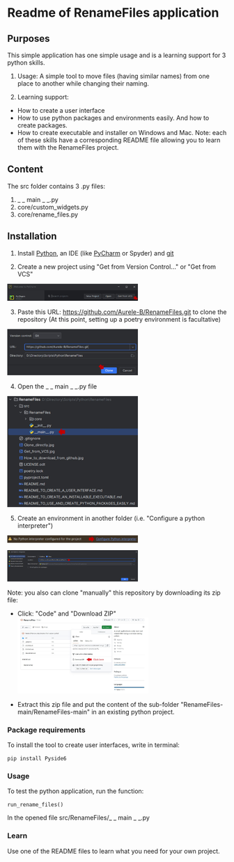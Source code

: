 # Readme of RenameFiles application

## Purposes
This simple application has one simple usage and is a learning support for 3 python skills.

1. Usage: A simple tool to move files (having similar names) from one place to another while changing their naming.

3. Learning support:
- How to create a user interface
- How to use python packages and environments easily. And how to create packages.
- How to create executable and installer on Windows and Mac.
Note: each of these skills have a corresponding README file allowing you to learn them with the RenameFiles project.

## Content
The src folder contains 3 .py files:
1. _ _ main _ _.py
2. core/custom_widgets.py
3. core/rename_files.py

## Installation
1. Install [Python](https://www.python.org/ftp/python/3.11.0/python-3.11.0-amd64.exe), an IDE (like [PyCharm](https://www.jetbrains.com/pycharm/download/?section=windows) or Spyder) and [git](https://git-scm.com/downloads)

3. Create a new project using "Get from Version Control..." or "Get from VCS"

<img
  src="https://github.com/Aurele-B/RenameFiles/blob/main/Get_from_VCS.jpg"
  alt="Alt text"
  title="Create project from VCS (github)"
  style="display: inline-block; margin: 0 auto; max-width: 300px"> 

3. Paste this URL: https://github.com/Aurele-B/RenameFiles.git to clone the repository
   (At this point, setting up a poetry environment is facultative)

<img
  src="https://github.com/Aurele-B/RenameFiles/blob/main/Clone_directly.jpg"
  alt="Alt text"
  title="Clone github repository"
  style="display: inline-block; margin: 0 auto; max-width: 300px">


4. Open the _ _ main _ _.py file

<img
  src="https://github.com/Aurele-B/RenameFiles/blob/main/Starting_point.jpg"
  alt="Alt text"
  title="Open the starting point of the software"
  style="display: inline-block; margin: 0 auto; max-width: 300px">

5. Create an environment in another folder (i.e. "Configure a python interpreter")

<img
  src="https://github.com/Aurele-B/RenameFiles/blob/main/Configure_python_interpreter.jpg"
  alt="Alt text"
  title="Configure python interpreter"
  style="display: inline-block; margin: 0 auto; max-width: 300px">

<img
  src="https://github.com/Aurele-B/RenameFiles/blob/main/Create_environment.jpg"
  alt="Alt text"
  title="Create an environment or python interpreter"
  style="display: inline-block; margin: 0 auto; max-width: 300px">

Note: you also can clone "manually" this repository by downloading its zip file:
- Click: "Code" and "Download ZIP"
<img
  src="https://github.com/Aurele-B/RenameFiles/blob/main/How_to_download_from_github.jpg"
  alt="Alt text"
  title="Watch were to click"
  style="display: inline-block; margin: 0 auto; max-width: 300px"> 

- Extract this zip file and put the content of the sub-folder "RenameFiles-main/RenameFiles-main" in an existing python project.

### Package requirements
To install the tool to create user interfaces, write in terminal:
```
pip install Pyside6
```

### Usage
To test the python application, run the function:
```
run_rename_files()
```
In the opened file src/RenameFiles/_ _ main _ _.py

### Learn
Use one of the README files to learn what you need for your own project.
